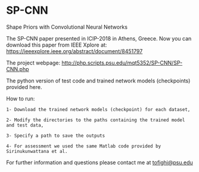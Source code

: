 # SP-CNN
Shape Priors with Convolutional Neural Networks

The SP-CNN paper presented in ICIP-2018 in Athens, Greece. Now you can download this paper from IEEE Xplore at:
https://ieeexplore.ieee.org/abstract/document/8451797

The project webpage: http://php.scripts.psu.edu/mqt5352/SP-CNN/SP-CNN.php

The python version of test code and trained network models (checkpoints) provided here.

How to run: 

 	1- Download the trained network models (checkpoint) for each dataset,
	
 	2- Modify the directories to the paths containing the trained model and test data,
	
 	3- Specify a path to save the outputs
	
	4- For assessment we used the same Matlab code provided by Sirinukunwattana et al.

For further information and questions please contact me at tofighi@psu.edu
